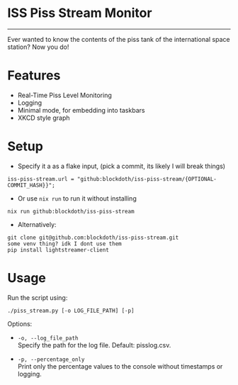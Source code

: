 # ISS Piss Stream Monitor
---

Ever wanted to know the contents of the piss tank of the international space station? Now you do!

# Features
- Real-Time Piss Level Monitoring
- Logging
- Minimal mode, for embedding into taskbars
- XKCD style graph
  
# Setup
- Specify it a as a flake input, (pick a commit, its likely I will break things)
```
iss-piss-stream.url = "github:blockdoth/iss-piss-stream/{OPTIONAL-COMMIT_HASH}}";
```
- Or use `nix run` to run it without installing
```
nix run github:blockdoth/iss-piss-stream 
```

- Alternatively: 
```
git clone git@github.com:blockdoth/iss-piss-stream.git
some venv thing? idk I dont use them
pip install lightstreamer-client
```
# Usage

Run the script using:
```
./piss_stream.py [-o LOG_FILE_PATH] [-p]
```
Options:
- `-o, --log_file_path` \
    Specify the path for the log file. Default: pisslog.csv.

- `-p, --percentage_only` \
    Print only the percentage values to the console without timestamps or logging.
